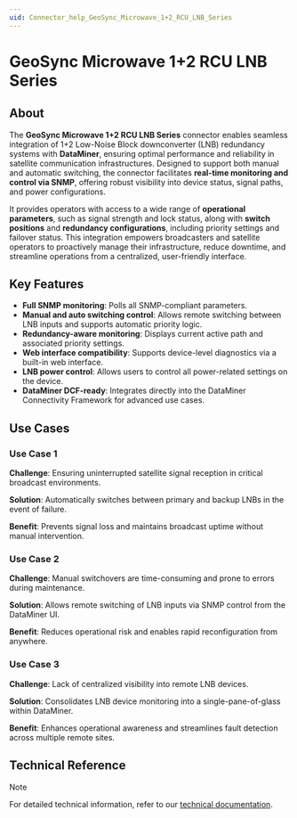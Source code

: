 ```yaml
---
uid: Connector_help_GeoSync_Microwave_1+2_RCU_LNB_Series
---
```

# GeoSync Microwave 1+2 RCU LNB Series

## About

The **GeoSync Microwave 1+2 RCU LNB Series** connector enables seamless integration of 1+2 Low-Noise Block downconverter (LNB) redundancy systems with **DataMiner**, ensuring optimal performance and reliability in satellite communication infrastructures. Designed to support both manual and automatic switching, the connector facilitates **real-time monitoring and control via SNMP**, offering robust visibility into device status, signal paths, and power configurations.

It provides operators with access to a wide range of **operational parameters**, such as signal strength and lock status, along with **switch positions** and **redundancy configurations**, including priority settings and failover status. This integration empowers broadcasters and satellite operators to proactively manage their infrastructure, reduce downtime, and streamline operations from a centralized, user-friendly interface.

## Key Features

- **Full SNMP monitoring**: Polls all SNMP-compliant parameters.
- **Manual and auto switching control**: Allows remote switching between LNB inputs and supports automatic priority logic.
- **Redundancy-aware monitoring**: Displays current active path and associated priority settings.
- **Web interface compatibility**: Supports device-level diagnostics via a built-in web interface.
- **LNB power control**: Allows users to control all power-related settings on the device.
- **DataMiner DCF-ready**: Integrates directly into the DataMiner Connectivity Framework for advanced use cases.

## Use Cases

### Use Case 1

**Challenge**: Ensuring uninterrupted satellite signal reception in critical broadcast environments.

**Solution**: Automatically switches between primary and backup LNBs in the event of failure.

**Benefit**: Prevents signal loss and maintains broadcast uptime without manual intervention.

### Use Case 2

**Challenge**: Manual switchovers are time-consuming and prone to errors during maintenance.

**Solution**: Allows remote switching of LNB inputs via SNMP control from the DataMiner UI.

**Benefit**: Reduces operational risk and enables rapid reconfiguration from anywhere.

### Use Case 3

**Challenge**: Lack of centralized visibility into remote LNB devices.

**Solution**: Consolidates LNB device monitoring into a single-pane-of-glass within DataMiner.

**Benefit**: Enhances operational awareness and streamlines fault detection across multiple remote sites.

## Technical Reference

> [!NOTE]
> For detailed technical information, refer to our [technical documentation](xref:Connector_help_GeoSync_Microwave_1%2B2_RCU_LNB_Series_Technical).
